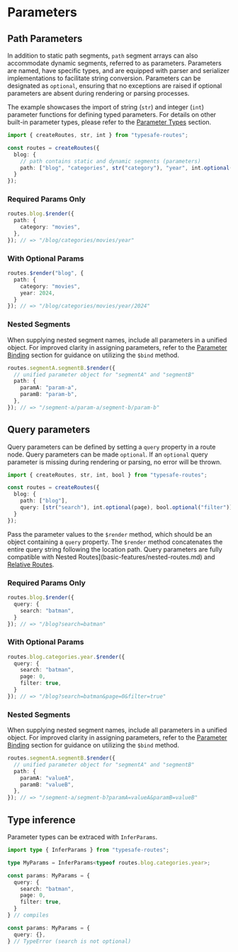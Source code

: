 # Parameters

## Path Parameters

In addition to static path segments, `path` segment arrays can also accommodate dynamic segments, referred to as parameters. Parameters are named, have specific types, and are equipped with parser and serializer implementations to facilitate string conversion. Parameters can be designated as `optional`, ensuring that no exceptions are raised if optional parameters are absent during rendering or parsing processes.

The example showcases the import of string (`str`) and integer (`int`) parameter functions for defining typed parameters. For details on other built-in parameter types, please refer to the [Parameter Types](basic-features/parameter-types.md) section.

``` ts
import { createRoutes, str, int } from "typesafe-routes";

const routes = createRoutes({
  blog: {
    // path contains static and dynamic segments (parameters)
    path: ["blog", "categories", str("category"), "year", int.optional("year")]
  }
});
```

<!-- tabs:start -->
### **Required Params Only**
``` ts
routes.blog.$render({
  path: {
    category: "movies",
  },
}); // => "/blog/categories/movies/year"
```

### **With Optional Params**
``` ts
routes.$render("blog", {
  path: {
    category: "movies",
    year: 2024,
  }
}); // => "/blog/categories/movies/year/2024"
```

### **Nested Segments**

When supplying nested segment names, include all parameters in a unified object. For improved clarity in assigning parameters, refer to the [Parameter Binding](basic-features/parameter-binding.md) section for guidance on utilizing the `$bind` method.

``` ts
routes.segmentA.segmentB.$render({
  // unified parameter object for "segmentA" and "segmentB"
  path: {
    paramA: "param-a",
    paramB: "param-b",
  },
}); // => "/segment-a/param-a/segment-b/param-b"
```

<!-- tabs:end -->

## Query parameters

Query parameters can be defined by setting a `query` property in a route node. Query parameters can be made `optional`. If an `optional` query parameter is missing during rendering or parsing, no error will be thrown.

``` ts
import { createRoutes, str, int, bool } from "typesafe-routes";

const routes = createRoutes({
  blog: {
    path: ["blog"],
    query: [str("search"), int.optional(page), bool.optional("filter")]
  }
});
```

Pass the parameter values to the `$render` method, which should be an object containing a `query` property. The `$render` method concatenates the entire query string following the location path. Query parameters are fully compatible with Nested Routes](basic-features/nested-routes.md) and [Relative Routes](basic-features/relative-routes.md).

<!-- tabs:start -->
### **Required Params Only**
``` ts
routes.blog.$render({
  query: {
    search: "batman",
  }
}); // => "/blog?search=batman"
```

### **With Optional Params**

``` ts
routes.blog.categories.year.$render({
  query: {
    search: "batman",
    page: 0,
    filter: true,
  }
}); // => "/blog?search=batman&page=0&filter=true"
```

### **Nested Segments**

When supplying nested segment names, include all parameters in a unified object. For improved clarity in assigning parameters, refer to the [Parameter Binding](basic-features/parameter-binding.md) section for guidance on utilizing the `$bind` method.

``` ts
routes.segmentA.segmentB.$render({
  // unified parameter object for "segmentA" and "segmentB"
  path: {
    paramA: "valueA",
    paramB: "valueB",
  },
}); // => "/segment-a/segment-b?paramA=valueA&paramB=valueB"
```

<!-- tabs:end -->

## Type inference

Parameter types can be extraced with `InferParams`.

``` ts
import type { InferParams } from "typesafe-routes";

type MyParams = InferParams<typeof routes.blog.categories.year>;

const params: MyParams = {
  query: {
    search: "batman",
    page: 0,
    filter: true,
  }
} // compiles

const params: MyParams = {
  query: {},
} // TypeError (search is not optional)
```
